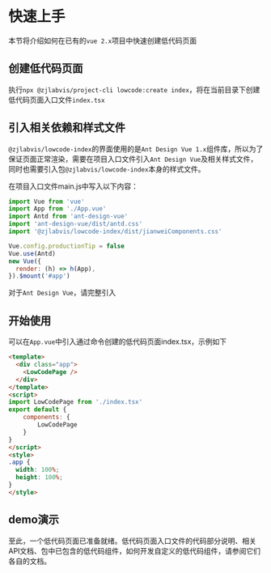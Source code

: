 # 快速上手

本节将介绍如何在已有的`vue 2.x`项目中快速创建低代码页面

## 创建低代码页面

执行`npx @zjlabvis/project-cli lowcode:create index`，将在当前目录下创建低代码页面入口文件`index.tsx`

## 引入相关依赖和样式文件

`@zjlabvis/lowcode-index`的界面使用的是`Ant Design Vue 1.x`组件库，所以为了保证页面正常渲染，需要在项目入口文件引入`Ant Design Vue`及相关样式文件，同时也需要引入包`@zjlabvis/lowcode-index`本身的样式文件。

在项目入口文件main.js中写入以下内容：

```javascript
import Vue from 'vue'
import App from './App.vue'
import Antd from 'ant-design-vue'
import 'ant-design-vue/dist/antd.css'
import '@zjlabvis/lowcode-index/dist/jianweiComponents.css'

Vue.config.productionTip = false
Vue.use(Antd)
new Vue({
  render: (h) => h(App),
}).$mount('#app')

```

对于`Ant Design Vue`，请完整引入

## 开始使用

可以在`App.vue`中引入通过命令创建的低代码页面index.tsx，示例如下

```html
<template>
  <div class="app">
    <LowCodePage />
  </div>
</template>
<script>
import LowCodePage from './index.tsx'
export default {
	components: {
		LowCodePage
	}
}
</script>
<style>
.app {
  width: 100%;
  height: 100%;
}
</style>
```

## demo演示

至此，一个低代码页面已准备就绪。低代码页面入口文件的代码部分说明、相关API文档、包中已包含的低代码组件，如何开发自定义的低代码组件，请参阅它们各自的文档。

<ClientOnly>
  <LowcodePageDemo />
</ClientOnly> 